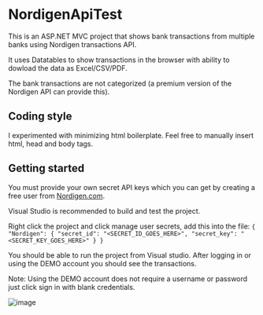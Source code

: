 # NordigenApiTest
This is an ASP.NET MVC project that shows bank transactions from multiple banks using Nordigen transactions API.

It uses Datatables to show transactions in the browser with ability to dowload the data as Excel/CSV/PDF.

The bank transactions are not categorized (a premium version of the Nordigen API can provide this).
## Coding style
I experimented with minimizing html boilerplate. Feel free to manually insert html, head and body tags.

## Getting started

You must provide your own secret API keys which you can get by creating a free user from [Nordigen.com](https://nordigen.com).

Visual Studio is recommended to build and test the project.

Right click the project and click manage user secrets, add this into the file:
`{
  "Nordigen": {
    "secret_id": "<SECRET_ID_GOES_HERE>",
    "secret_key": "<SECRET_KEY_GOES_HERE>"
  }
}`


You should be able to run the project from Visual studio. After logging in or using the DEMO account you should see the transactions.

Note: Using the DEMO account does not require a username or password just click sign in with blank credentials.

![image](https://user-images.githubusercontent.com/59777181/178507969-f7d83da2-04e9-47c9-b15c-3441b84165fd.png)
